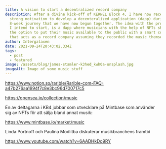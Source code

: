 ```yaml
---
title: A vision to start a decentralized record company
description: After a divine kick-off of KERNEL Block 4, I have now received
  strong motivation to develop a decenteralized application (dapp) during this
  8-week journey that we have now begun together. The idea with the project that
  I intend to start, is a dapp where musicians with the help of NFTs should have
  the option to put their music available to the public with a smart contract
  that acts as a record company assuming they recorded the music themselves.
author: Intergalaxen
date: 2021-09-24T20:43:02.334Z
tags:
  - post
  - featured
image: /assets/blog/james-stamler-k3hed_kwh0a-unsplash.jpg
imageAlt: Image of some music stuff
---
```

<https://www.notion.so/rarible/Rarible-com-FAQ-a47b276aa1994f7c8e3bc96d700717c5>

[](https://www.notion.so/rarible/Rarible-com-FAQ-a47b276aa1994f7c8e3bc96d700717c5)<https://opensea.io/collection/music>

[](https://opensea.io/collection/music)En av deltagarna i KB4 jobbar som utvecklare på Mintbase som använder sig av NFTs för att sälja bland annat musik:

<https://www.mintbase.io/market/music>

Linda Portnoff och Paulina Modlitba diskuterar musikbranchens framtid

<https://www.youtube.com/watch?v=6AADHkDo9RY>